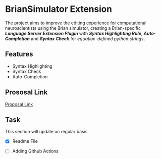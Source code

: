 # BrianSimulator Extension
The project aims to improve the editing experience for computational neuroscientists using the Brian simulator, creating a Brian-specific **_Language Server Extension Plugin_** with **_Syntax Highlighting Rule_**, **_Auto-Completion_** and **_Syntax Check_** for _equation-defined python strings_.


## Features
- Syntax Highlighting
- Syntax Check
- Auto-Completion

## Prososal Link
[Proposal Link ](https://docs.google.com/document/d/1ihM1LT9ymUNy5WaGopsYTurzA9zDrZzzwKpXXvZ3Ots/edit?usp=sharing)

## Task
This section will update on regular basis
- [x] Readme File
- [ ] Adding Github Actions

